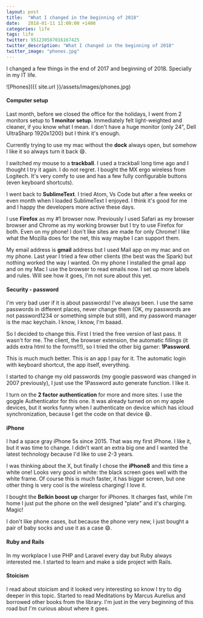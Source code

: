 ```yaml
---
layout: post
title:  "What I changed in the beginning of 2018"
date:   2018-01-11 12:00:00 +1400
categories: life
tags: life
twitter: 951230587016167425
twitter_description: "What I changed in the beginning of 2018"
twitter_image: "phones.jpg"
---
```

I changed a few things in the end of 2017 and beginning of 2018. Specially in my IT life.

![Phones]({{ site.url }}/assets/images/phones.jpg)

<!--more-->

#### Computer setup

Last month, before we closed the office for the holidays, I went from 2 monitors setup to **1 monitor setup**. Immediately felt light-weighted and cleaner, if you know what I mean. I don't have a huge monitor (only 24", Dell UltraSharp 1920x1200) but I think it's enough.

Currently trying to use my mac without the **dock** always open, but somehow I like it so always turn it back :smile:.

I switched my mouse to a **trackball**. I used a trackball long time ago and I thought I try it again. I do not regret. I bought the MX ergo wireless from Logitech. It's very comfy to use and has a few fully configurable buttons (even keyboard shortcuts).

I went back to **SublimeText**. I tried Atom, Vs Code but after a few weeks or even month when I loaded SublimeText I enjoyed. I think it's good for me and I happy the developers more active these days.

I use **Firefox** as my #1 browser now. Previously I used Safari as my browser browser and Chrome as my working browser but I try to use Firefox for both. Even on my phone! I don't like sites are made for only Chrome! I like what the Mozilla does for the net, this way maybe I can support them.

My email address is **gmail** address but I used Mail app on my mac and on my phone. Last year I tried a few other clients (the best was the Spark) but nothing worked the way I wanted. On my phone I installed the gmail app and on my Mac I use the browser to read emails now. I set up more labels and rules. Will see how it goes, I'm not sure about this yet.

#### Security - password

I'm very bad user if it is about passwords! I've always been. I use the same passwords in different places, never change them (OK, my passwords are not password1234 or something simple but still), and my password manager is the mac keychain. I know, I know, I'm baaad.

So I decided to change this. First I tried the free version of last pass. It wasn't for me. The client, the browser extension, the automatic fillings (it adds extra html to the forms!!!), so I tried the other big gamer: **1Password**.

This is much much better. This is an app I pay for it. The automatic login with keyboard shortcut, the app itself, everything.

I started to change my old passwords (my google password was changed in 2007 previously), I just use the 1Password auto generate function. I like it.

I turn on the **2 factor authentication** for more and more sites. I use the goggle Authenticator for this one. It was already turned on on my apple devices, but it works funny when I authenticate on device which has icloud synchronization, because I get the code on that device :smile:.

#### iPhone

I had a space gray iPhone 5s since 2015. That was my first iPhone. I like it, but it was time to change. I didn't want an extra big one and I wanted the latest technology because I'd like to use 2-3 years.

I was thinking about the X, but finally I chose the **iPhone8** and this time a white one! Looks very good in white: the black screen goes well with the white frame. Of course this is much faster, it has bigger screen, but one other thing is very cool is the wireless charging! I love it.

I bought the **Belkin boost up** charger for iPhones. It charges fast, while I'm home I just put the phone on the well designed "plate" and it's charging. Magic!

I don't like phone cases, but because the phone very new, I just bought a pair of baby socks and use it as a case :smile:.

#### Ruby and Rails

In my workplace I use PHP and Laravel every day but Ruby always interested me. I started to learn and make a side project with Rails.

#### Stoicism

I read about stoicism and it looked very interesting so know I try to dig deeper in this topic. Started to read Meditations by Marcus Aurelius and borrowed other books from the library. I'm just in the very beginning of this road but I'm curious about where it goes.
